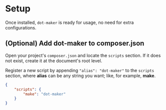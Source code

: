 # Setup

Once installed, `dot-maker` is ready for usage, no need for extra configurations.

## (Optional) Add dot-maker to composer.json

Open your project's `composer.json` and locate the `scripts` section.
If it does not exist, create it at the document's root level.

Register a new script by appending `"alias": "dot-maker"` to the `scripts` section, where **alias** can be any string you want; like, for example, **make**.

```json
{
    "scripts": {
        "make": "dot-maker"
    }
}
```
